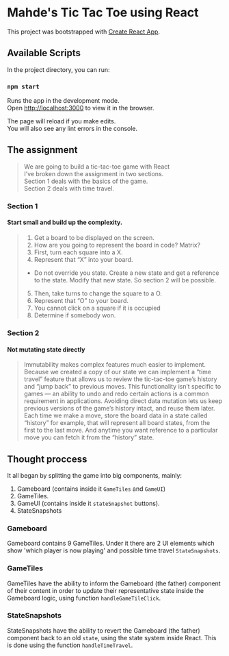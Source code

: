 # Mahde's Tic Tac Toe using React

This project was bootstrapped with [Create React App](https://github.com/facebook/create-react-app).

## Available Scripts

In the project directory, you can run:

### `npm start`

Runs the app in the development mode.\
Open [http://localhost:3000](http://localhost:3000) to view it in the browser.

The page will reload if you make edits.\
You will also see any lint errors in the console.

## The assignment

>We are going to build a tic-tac-toe game with React <br />
I’ve broken down the assignment in two sections. <br />
Section 1 deals with the basics of the game. <br />
Section 2 deals with time travel. <br />

### Section 1

#### Start small and build up the complexity.
>1. Get a board to be displayed on the screen.<br />
>2. How are you going to represent the board in code? Matrix?<br />
>3. First, turn each square into a X.<br />
>4. Represent that “X” into your board.<br />
> - Do not override you state. Create a new state and get a reference to the state. Modify that new state. So section 2 will be possible.<br />
>5. Then, take turns to change the square to a O.<br />
>6. Represent that “O” to your board.<br />
>7. You cannot click on a square if it is occupied<br />
>8. Determine if somebody won.<br />

### Section 2

#### Not mutating state directly 
>Immutability makes complex features much easier to implement. Because we 
created a copy of our state we can implement a “time travel” feature that 
allows us to review the tic-tac-toe game’s history and “jump back” to previous
moves. This functionality isn’t specific to games — an ability to undo and redo
certain actions is a common requirement in applications. Avoiding direct data 
mutation lets us keep previous versions of the game’s history intact, and reuse 
them later.
Each time we make a move, store the board data in a state called “history” for
example, that will represent all board states, from the first to the last move. 
And anytime you want reference to a particular move you can fetch it from 
the “history” state.


## Thought proccess

It all began by splitting the game into big components, mainly:

1) Gameboard (contains inside it `GameTiles` and `GameUI`)
2) GameTiles.
3) GameUI (contains inside it `stateSnapshot` buttons).
4) StateSnapshots

### Gameboard

Gameboard contains 9 GameTiles.
Under it there are 2 UI elements which show 'which player is now playing' and possible time travel `StateSnapshots`.

### GameTiles

GameTiles have the ability to inform the Gameboard (the father) component of their content in order to update their representative state inside the Gameboard logic, using function `handleGameTileClick`.

### StateSnapshots

StateSnapshots have the ability to revert the Gameboard (the father) component back to an old `state`, using the state system inside React. This is done using the function `handleTimeTravel`.

